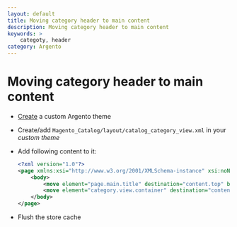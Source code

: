 ```yaml
---
layout: default
title: Moving category header to main content
description: Moving category header to main content
keywords: >
    categoty, header
category: Argento
---
```


# Moving category header to main content

  * [Create](http://docs.swissuplabs.com/m2/argento/customization/custom-theme/#create-custom-theme) a custom Argento theme
  * Create/add `Magento_Catalog/layout/catalog_category_view.xml` in your _custom theme_
  * Add following content to it:

    ```xml
    <?xml version="1.0"?>
    <page xmlns:xsi="http://www.w3.org/2001/XMLSchema-instance" xsi:noNamespaceSchemaLocation="urn:magento:framework:View/Layout/etc/page_configuration.xsd">
        <body>
            <move element="page.main.title" destination="content.top" before="-" />
            <move element="category.view.container" destination="content.top" after="page.main.title" />
        </body>
    </page>
    ```

  * Flush the store cache

